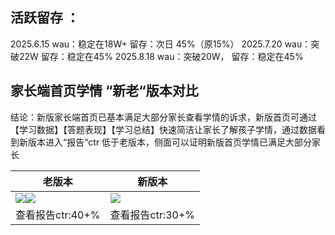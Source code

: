 ## 活跃留存 ：
2025.6.15
wau：稳定在18W+
留存：次日 45%（原15%）
2025.7.20
wau：突破22W
留存：稳定在45%
2025.8.18
wau：突破20W，
留存：稳定在45%

## 家长端首页学情 “新老“版本对比

结论：新版家长端首页已基本满足大部分家长查看学情的诉求，新版首页可通过【学习数据】【答题表现】【学习总结】快速简洁让家长了解孩子学情，通过数据看到新版本进入“报告“ctr 低于老版本，侧面可以证明新版首页学情已满足大部分家长

| 老版本                                                                                                                                                                                                              | 新版本                                                                                                      |
| ---------------------------------------------------------------------------------------------------------------------------------------------------------------------------------------------------------------- | -------------------------------------------------------------------------------------------------------- |
| ![](https://static.dingtalk.com/media/lADPM3HpLUtWxM7NBQDNAlA_592_1280.jpg_810x10000.jpg?bizType=report)![](https://static.dingtalk.com/media/lADPD1Iyd9z_YADNBQDNAlA_592_1280.jpg_810x10000.jpg?bizType=report) | ![](https://static.dingtalk.com/media/lALPM3kEKqoh_U3NBeTNAXc_375_1508.png_810x10000.jpg?bizType=report) |
| 查看报告ctr:40+%                                                                                                                                                                                                     | 查看报告ctr:30+%                                                                                             |
